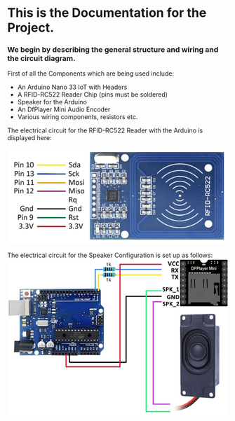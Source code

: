 # This is the Documentation for the Project.

### We begin by describing the general structure and wiring and the circuit diagram.

First of all the Components which are being used include:

- An Arduino Nano 33 IoT with Headers
- A RFID-RC522 Reader Chip (pins must be soldered)
- Speaker for the Arduino
- An DfPlayer Mini Audio Encoder
- Various wiring components, resistors etc.

The electrical circuit for the RFID-RC522 Reader with the Arduino is displayed here:

![Circuit for Arduino and RFID-RC522](arduino_iot_rfid.png)

The electrical circuit for the Speaker Configuration is set up as follows:
![Circuit for Arduino and Speaker](speaker.jpg)
